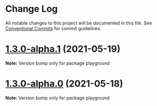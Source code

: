 # Change Log

All notable changes to this project will be documented in this file.
See [Conventional Commits](https://conventionalcommits.org) for commit guidelines.

# [1.3.0-alpha.1](https://github.com/looker-open-source/components/compare/v1.3.0-alpha.0...v1.3.0-alpha.1) (2021-05-19)

**Note:** Version bump only for package playground





# [1.3.0-alpha.0](https://github.com/looker-open-source/components/compare/v1.2.0...v1.3.0-alpha.0) (2021-05-18)

**Note:** Version bump only for package playground
